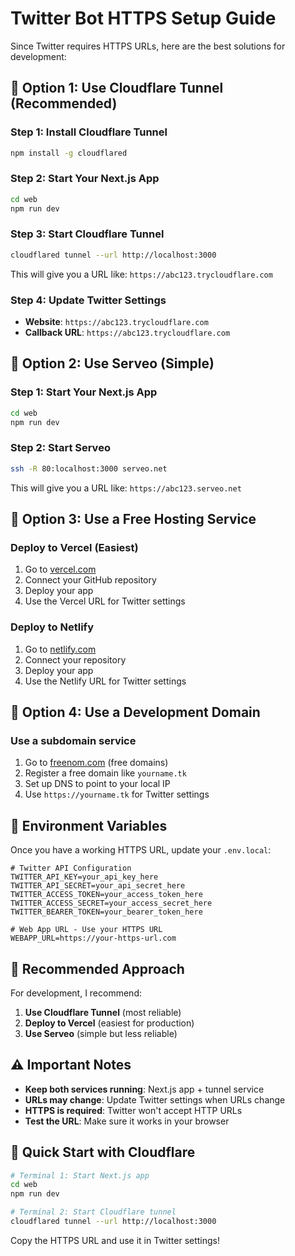 # Twitter Bot HTTPS Setup Guide

Since Twitter requires HTTPS URLs, here are the best solutions for development:

## 🚀 **Option 1: Use Cloudflare Tunnel (Recommended)**

### **Step 1: Install Cloudflare Tunnel**
```bash
npm install -g cloudflared
```

### **Step 2: Start Your Next.js App**
```bash
cd web
npm run dev
```

### **Step 3: Start Cloudflare Tunnel**
```bash
cloudflared tunnel --url http://localhost:3000
```

This will give you a URL like: `https://abc123.trycloudflare.com`

### **Step 4: Update Twitter Settings**
- **Website**: `https://abc123.trycloudflare.com`
- **Callback URL**: `https://abc123.trycloudflare.com`

## 🚀 **Option 2: Use Serveo (Simple)**

### **Step 1: Start Your Next.js App**
```bash
cd web
npm run dev
```

### **Step 2: Start Serveo**
```bash
ssh -R 80:localhost:3000 serveo.net
```

This will give you a URL like: `https://abc123.serveo.net`

## 🚀 **Option 3: Use a Free Hosting Service**

### **Deploy to Vercel (Easiest)**
1. Go to [vercel.com](https://vercel.com)
2. Connect your GitHub repository
3. Deploy your app
4. Use the Vercel URL for Twitter settings

### **Deploy to Netlify**
1. Go to [netlify.com](https://netlify.com)
2. Connect your repository
3. Deploy your app
4. Use the Netlify URL for Twitter settings

## 🚀 **Option 4: Use a Development Domain**

### **Use a subdomain service**
1. Go to [freenom.com](https://freenom.com) (free domains)
2. Register a free domain like `yourname.tk`
3. Set up DNS to point to your local IP
4. Use `https://yourname.tk` for Twitter settings

## 📝 **Environment Variables**

Once you have a working HTTPS URL, update your `.env.local`:

```env
# Twitter API Configuration
TWITTER_API_KEY=your_api_key_here
TWITTER_API_SECRET=your_api_secret_here
TWITTER_ACCESS_TOKEN=your_access_token_here
TWITTER_ACCESS_SECRET=your_access_secret_here
TWITTER_BEARER_TOKEN=your_bearer_token_here

# Web App URL - Use your HTTPS URL
WEBAPP_URL=https://your-https-url.com
```

## 🎯 **Recommended Approach**

For development, I recommend:

1. **Use Cloudflare Tunnel** (most reliable)
2. **Deploy to Vercel** (easiest for production)
3. **Use Serveo** (simple but less reliable)

## ⚠️ **Important Notes**

- **Keep both services running**: Next.js app + tunnel service
- **URLs may change**: Update Twitter settings when URLs change
- **HTTPS is required**: Twitter won't accept HTTP URLs
- **Test the URL**: Make sure it works in your browser

## 🚀 **Quick Start with Cloudflare**

```bash
# Terminal 1: Start Next.js app
cd web
npm run dev

# Terminal 2: Start Cloudflare tunnel
cloudflared tunnel --url http://localhost:3000
```

Copy the HTTPS URL and use it in Twitter settings!

